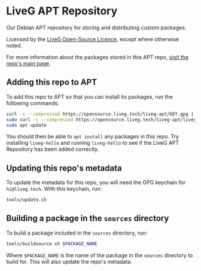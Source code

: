# LiveG APT Repository
Our Debian APT repository for storing and distributing custom packages.

Licensed by the [LiveG Open-Source Licence](LICENCE.md), except where otherwise noted.

For more information about the packages stored in this APT repo, [visit the repo's main page](https://opensource.liveg.tech/liveg-apt).

## Adding this repo to APT
To add this repo to APT so that you can install its packages, run the following commands:

```bash
curl -s --compressed https://opensource.liveg.tech/liveg-apt/KEY.gpg | gpg --dearmor | sudo tee /etc/apt/trusted.gpg.d/liveg-apt.gpg > /dev/null
sudo curl -s --compressed https://opensource.liveg.tech/liveg-apt/liveg-apt.list -o /etc/apt/sources.list.d/liveg-apt.list
sudo apt update
```

You should then be able to `apt install` any packages in this repo. Try installing `liveg-hello` and running `liveg-hello` to see if the LiveG APT Repository has been added correctly.

## Updating this repo's metadata
To update the metadata for this repo, you will need the GPG keychain for `hi@liveg.tech`. With this keychain, run:

```bash
tools/update.sh
```

## Building a package in the `sources` directory
To build a package included in the `sources` directory, run:

```bash
tools/buildsource.sh $PACKAGE_NAME
```

Where `$PACKAGE_NAME` is the name of the package in the `sources` directory to build for. This will also update the repo's metadata.

